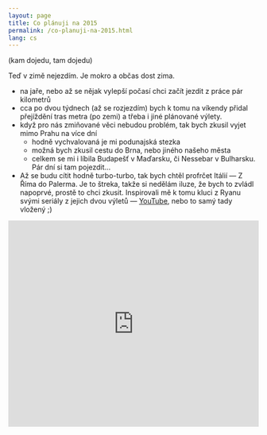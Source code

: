 ```yaml
---
layout: page
title: Co plánuji na 2015
permalink: /co-planuji-na-2015.html
lang: cs
---
```


(kam dojedu, tam dojedu)

Teď v zimě nejezdím. Je mokro a občas dost zima.

- na jaře, nebo až se nějak vylepší počasí chci začít jezdit z práce pár kilometrů
- cca po dvou týdnech (až se rozjezdím) bych k tomu na víkendy přidal přejíždění tras metra (po zemi) a třeba i jiné plánované
  výlety.
- když pro nás zmiňované věci nebudou problém, tak bych zkusil vyjet mimo Prahu na více dní
  - hodně vychvalovaná je mi podunajská stezka
  - možná bych zkusil cestu do Brna, nebo jiného našeho města
  - celkem se mi i líbila Budapešť v Maďarsku, či Nessebar v Bulharsku. Pár dní si tam pojezdit...
- Až se budu cítit hodně turbo-turbo, tak bych chtěl profrčet Itálií — Z Říma do Palerma. Je to štreka, takže si
  nedělám iluze, že bych to zvládl napoprvé, prostě to chci zkusit. Inspirovali mě k tomu kluci z Ryanu svými seriály z jejich dvou výletů &mdash; [YouTube](http://youtu.be/SgSDEhHnWr4?list=PL3916E228FA680D8F), nebo to samý tady vložený ;)

<iframe width="100%" height="415" src="https://www.youtube.com/embed/SgSDEhHnWr4?list=PL3916E228FA680D8F" frameborder="0" allowfullscreen></iframe>
